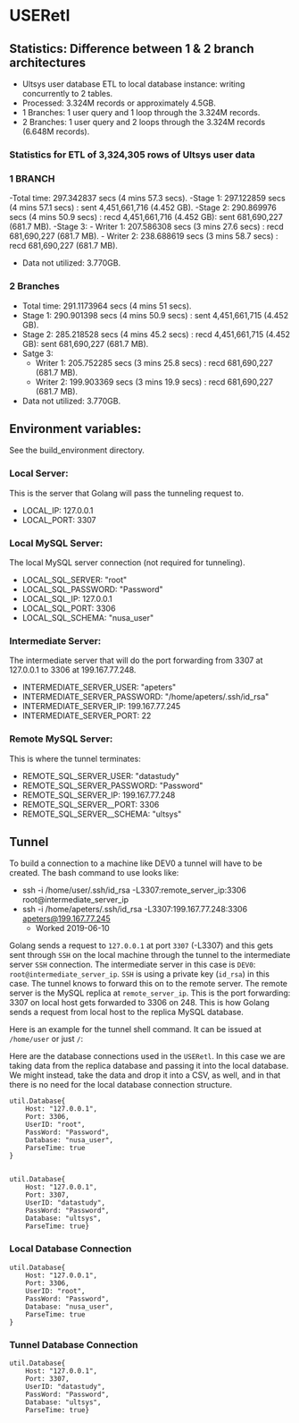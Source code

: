 # USERetl

## Statistics: Difference between 1 & 2 branch architectures

- Ultsys user database ETL to local database instance: writing concurrently to 2 tables.
- Processed: 3.324M records or approximately 4.5GB.
- 1 Branches: 1 user query and 1 loop through the 3.324M records. 
- 2 Branches: 1 user query and 2 loops through the 3.324M records (6.648M records).

### Statistics for ETL of 3,324,305 rows of Ultsys user data

### 1 BRANCH
-Total time: 297.342837 secs (4 mins 57.3 secs).
-Stage 1: 297.122859 secs (4 mins 57.1 secs) : sent 4,451,661,716 (4.452 GB).
-Stage 2: 290.869976 secs (4 mins 50.9 secs) : recd 4,451,661,716 (4.452 GB): sent 681,690,227 (681.7 MB).
-Stage 3:
    - Writer 1: 207.586308 secs (3 mins 27.6 secs) : recd 681,690,227 (681.7 MB).
    - Writer 2: 238.688619 secs (3 mins 58.7 secs) : recd 681,690,227 (681.7 MB).
- Data not utilized: 3.770GB.

### 2 Branches
- Total time: 291.1173964 secs (4 mins 51 secs).
- Stage 1: 290.901398 secs (4 mins 50.9 secs) : sent 4,451,661,715 (4.452 GB).
- Stage 2: 285.218528 secs (4 mins 45.2 secs) : recd 4,451,661,715 (4.452 GB): sent 681,690,227 (681.7 MB).
- Satge 3:
    - Writer 1: 205.752285 secs (3 mins 25.8 secs) : recd 681,690,227 (681.7 MB).
    - Writer 2: 199.903369 secs (3 mins 19.9 secs) : recd 681,690,227 (681.7 MB).
- Data not utilized: 3.770GB.

## Environment variables:

See the build_environment directory.

### Local Server: 

This is the server that Golang will pass the tunneling request to.

- LOCAL_IP: 127.0.0.1
- LOCAL_PORT: 3307

### Local MySQL Server:

The local MySQL server connection (not required for tunneling).

- LOCAL_SQL_SERVER: "root"
- LOCAL_SQL_PASSWORD: "Password" 
- LOCAL_SQL_IP: 127.0.0.1
- LOCAL_SQL_PORT: 3306
- LOCAL_SQL_SCHEMA: "nusa_user"

### Intermediate Server:

The intermediate server that will do the port forwarding from 3307 at 127.0.0.1 
to 3306 at 199.167.77.248.

- INTERMEDIATE_SERVER_USER: "apeters"
- INTERMEDIATE_SERVER_PASSWORD: "/home/apeters/.ssh/id_rsa" 
- INTERMEDIATE_SERVER_IP: 199.167.77.245
- INTERMEDIATE_SERVER_PORT: 22

### Remote MySQL Server:

This is where the tunnel terminates:

- REMOTE_SQL_SERVER_USER: "datastudy"
- REMOTE_SQL_SERVER_PASSWORD: "Password" 
- REMOTE_SQL_SERVER_IP: 199.167.77.248
- REMOTE_SQL_SERVER__PORT: 3306
- REMOTE_SQL_SERVER__SCHEMA: "ultsys"

## Tunnel

To build a connection to a machine like DEV0 a tunnel will have to be created. 
The bash command to use looks like:

- ssh -i /home/user/.ssh/id_rsa -L3307:remote_server_ip:3306 root@intermediate_server_ip
- ssh -i /home/apeters/.ssh/id_rsa -L3307:199.167.77.248:3306 apeters@199.167.77.245
    - Worked 2019-06-10

Golang sends a request to `127.0.0.1` at port `3307` (-L3307) and this gets sent 
through `SSH` on the local machine through the tunnel to the intermediate server 
`SSH` connection. The intermediate server in this case is 
`DEV0`: `root@intermediate_server_ip`. `SSH` is using a private key (`id_rsa`) 
in this case. The tunnel knows to forward this on to the remote server. The 
remote server is the MySQL replica at  `remote_server_ip`. This is the port 
forwarding: 3307 on local host gets forwarded to 3306 on 248. This is how Golang 
sends a request from local host to the replica MySQL database.

Here is an example for the tunnel shell command. It can be issued at `/home/user`
 or just `/`:

Here are the database connections used in the `USERetl`. In this case we are 
taking data from the replica database and passing it into the local database. 
We might instead, take the data and drop it into a CSV, as well, and in that 
there is no need for the local database connection structure.

```
util.Database{
    Host: "127.0.0.1",
    Port: 3306,
    UserID: "root",
    PassWord: "Password",
    Database: "nusa_user",
    ParseTime: true
}


util.Database{
    Host: "127.0.0.1",
    Port: 3307,
    UserID: "datastudy",
    PassWord: "Password",
    Database: "ultsys",
    ParseTime: true}

```

### Local Database Connection
```
util.Database{
    Host: "127.0.0.1",
    Port: 3306,
    UserID: "root",
    PassWord: "Password",
    Database: "nusa_user",
    ParseTime: true
}
```

### Tunnel Database Connection
```
util.Database{
    Host: "127.0.0.1",
    Port: 3307,
    UserID: "datastudy",
    PassWord: "Password",
    Database: "ultsys",
    ParseTime: true}

```
